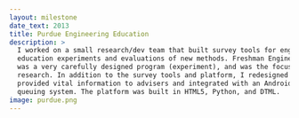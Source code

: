 ```yaml
---
layout: milestone
date_text: 2013
title: Purdue Engineering Education
description: >
  I worked on a small research/dev team that built survey tools for engineering
  education experiments and evaluations of new methods. Freshman Engineering at Purdue
  was a very carefully designed program (experiment), and was the focus of the faculty member's
  research. In addition to the survey tools and platform, I redesigned a site that
  provided vital information to advisers and integrated with an Android-based
  queuing system. The platform was built in HTML5, Python, and DTML.
image: purdue.png
---
```

